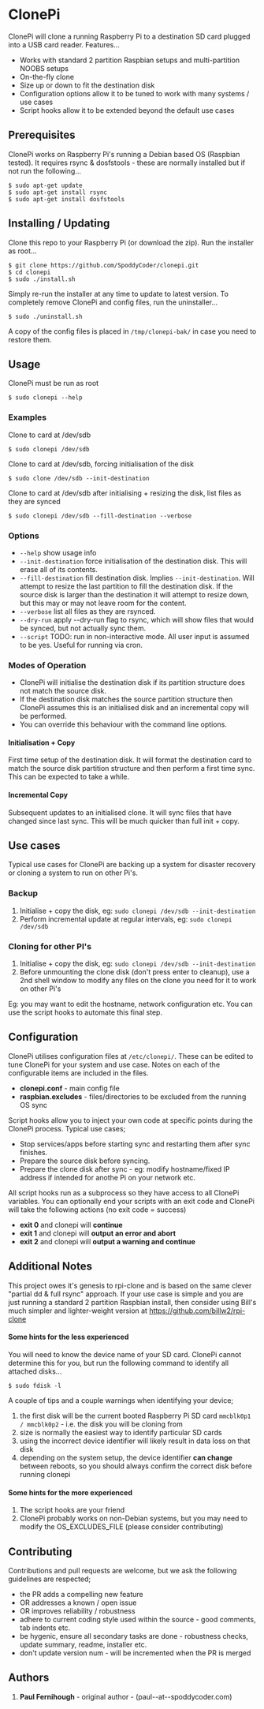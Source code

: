 # ClonePi

ClonePi will clone a running Raspberry Pi to a destination SD card plugged into a USB card reader. Features...

* Works with standard 2 partition Raspbian setups and multi-partition NOOBS setups
* On-the-fly clone
* Size up or down to fit the destination disk
* Configuration options allow it to be tuned to work with many systems / use cases
* Script hooks allow it to be extended beyond the default use cases


## Prerequisites
ClonePi works on Raspberry Pi's running a Debian based OS (Raspbian tested). It requires rsync & dosfstools - these are normally installed but if not run the following...

```
$ sudo apt-get update
$ sudo apt-get install rsync
$ sudo apt-get install dosfstools
```


## Installing / Updating

Clone this repo to your Raspberry Pi (or download the zip). Run the installer as root...

```
$ git clone https://github.com/SpoddyCoder/clonepi.git
$ cd clonepi
$ sudo ./install.sh
```

Simply re-run the installer at any time to update to latest version. To completely remove ClonePi and config files, run the uninstaller...

```
$ sudo ./uninstall.sh
```

A copy of the config files is placed in `/tmp/clonepi-bak/` in case you need to restore them.


## Usage

ClonePi must be run as root
```
$ sudo clonepi --help
```

### Examples
Clone to card at /dev/sdb
```
$ sudo clonepi /dev/sdb
```

Clone to card at /dev/sdb, forcing initialisation of the disk
```
$ sudo clone /dev/sdb --init-destination
```

Clone to card at /dev/sdb after initialising + resizing the disk, list files as they are synced
```
$ sudo clonepi /dev/sdb --fill-destination --verbose
```

### Options 

+ `--help` show usage info
+ `--init-destination` force initialisation of the destination disk. This will erase all of its contents.
+ `--fill-destination` fill destination disk. Implies `--init-destination`. Will attempt to resize the last partition to fill the destination disk. If the source disk is larger than the destination it will attempt to resize down, but this may or may not leave room for the content.
+ `--verbose` list all files as they are rsynced.
+ `--dry-run` apply --dry-run flag to rsync, which will show files that would be synced, but not actually sync them.
+ `--script` TODO: run in non-interactive mode. All user input is assumed to be yes. Useful for running via cron.

### Modes of Operation

+ ClonePi will initialise the destination disk if its partition structure does not match the source disk.
+ If the destination disk matches the source partition structure then ClonePi assumes this is an initialised disk and an incremental copy will be performed.
+ You can override this behaviour with the command line options.

#### Initialisation + Copy
First time setup of the destination disk. 
It will format the destination card to match the source disk partition structure and then perform a first time sync. 
This can be expected to take a while.

#### Incremental Copy
Subsequent updates to an initialised clone.
It will sync files that have changed since last sync.
This will be much quicker than full init + copy.


## Use cases
Typical use cases for ClonePi are backing up a system for disaster recovery or cloning a system to run on other Pi's. 

### Backup

1. Initialise + copy the disk, eg: `sudo clonepi /dev/sdb --init-destination`
1. Perform incremental update at regular intervals, eg: `sudo clonepi /dev/sdb`

### Cloning for other PI's

1. Initialise + copy the disk, eg: `sudo clonepi /dev/sdb --init-destination`
1. Before unmounting the clone disk (don't press enter to cleanup), use a 2nd shell window to modify any files on the clone you need for it to work on other Pi's

Eg: you may want to edit the hostname, network configuration etc. You can use the script hooks to automate this final step.


## Configuration
ClonePi utilises configuration files at `/etc/clonepi/`. 
These can be edited to tune ClonePi for your system and use case. 
Notes on each of the configurable items are included in the files.

+ **clonepi.conf** - main config file
+ **raspbian.excludes** - files/directories to be excluded from the running OS sync

Script hooks allow you to inject your own code at specific points during the ClonePi process. Typical use cases;

+ Stop services/apps before starting sync and restarting them after sync finishes.
+ Prepare the source disk before syncing.
+ Prepare the clone disk after sync - eg: modify hostname/fixed IP address if intended for anothe Pi on your network etc.

All script hooks run as a subprocess so they have access to all ClonePi variables.
You can optionally end your scripts with an exit code and ClonePi will take the following actions (no exit code = success)

+ **exit 0** and clonepi will **continue**
+ **exit 1** and clonepi will **output an error and abort**
+ **exit 2** and clonepi will **output a warning and continue**


## Additional Notes
This project owes it's genesis to rpi-clone and is based on the same clever "partial dd & full rsync" approach.
If your use case is simple and you are just running a standard 2 partition Raspbian install, then consider using Bill's much simpler and lighter-weight version at https://github.com/billw2/rpi-clone

#### Some hints for the less experienced
You will need to know the device name of your SD card. ClonePi cannot determine this for you, but run the following command to identify all attached disks...
```
$ sudo fdisk -l
```
A couple of tips and a couple warnings when identifying your device;

1. the first disk will be the current booted Raspberry Pi SD card `mmcblk0p1 / mmcblk0p2` - i.e. the disk you will be cloning from
1. size is normally the easiest way to identify particular SD cards
1. using the incorrect device identifier will likely result in data loss on that disk
1. depending on the system setup, the device identifier **can change** between reboots, so you should always confirm the correct disk before running clonepi

#### Some hints for the more experienced
1. The script hooks are your friend
1. ClonePi probably works on non-Debian systems, but you may need to modify the OS_EXCLUDES_FILE (please consider contributing)


## Contributing
Contributions and pull requests are welcome, but we ask the following guidelines are respected;

+ the PR adds a compelling new feature 
+ OR addresses a known / open issue
+ OR improves reliability / robustness
+ adhere to current coding style used within the source - good comments, tab indents etc.
+ be hygenic, ensure all secondary tasks are done - robustness checks, update summary, readme, installer etc.
+ don't update version num - will be incremented when the PR is merged

## Authors
1. **Paul Fernihough** - original author - (paul--at--spoddycoder.com)
